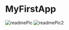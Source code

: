 # MyFirstApp
![readmePic](https://user-images.githubusercontent.com/83710826/178767884-cdb96e74-8cfa-4bc5-8446-a24b87533996.png)
![readmePic2](https://user-images.githubusercontent.com/83710826/178767899-5ec88422-81f7-4095-945c-db43d92d5fc3.png)
